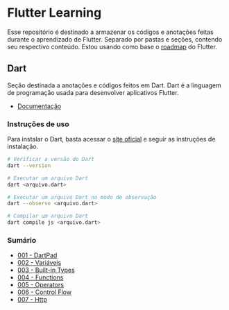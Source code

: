 # Flutter Learning

Esse repositório é destinado a armazenar os códigos e anotações feitas durante o aprendizado de Flutter. Separado por pastas e seções, contendo seu respectivo conteúdo. Estou usando como base o [roadmap](https://roadmap.sh/flutter) do Flutter.

## Dart

Seção destinada a anotações e códigos feitos em Dart. Dart é a linguagem de programação usada para desenvolver aplicativos Flutter.

- [Documentação](https://dart.dev/language)

### Instruções de uso

Para instalar o Dart, basta acessar o [site oficial](https://dart.dev/get-dart) e seguir as instruções de instalação.

```bash
# Verificar a versão do Dart
dart --version

# Executar um arquivo Dart
dart <arquivo.dart>

# Executar um arquivo Dart no modo de observação
dart --observe <arquivo.dart>

# Compilar um arquivo Dart
dart compile js <arquivo.dart>
```

### Sumário

- [001 - DartPad](/001-dartpad/)
- [002 - Variáveis](/002-variables/)
- [003 - Built-in Types](/003-built-in-types/)
- [004 - Functions](/004-functions/)
- [005 - Operators](/005-operators/)
- [006 - Control Flow](/006-control-flow/)
- [007 - Http](/007-http/)